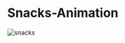 # Snacks-Animation
![snacks](https://user-images.githubusercontent.com/69213274/104769245-dee5b500-5723-11eb-9541-133266d769fa.gif)
